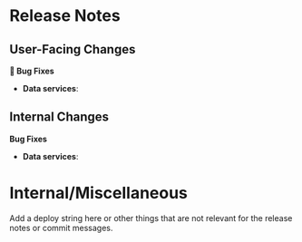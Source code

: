 # Release Notes

## User-Facing Changes

**🐞 Bug Fixes**

- **Data services**:

## Internal Changes

**Bug Fixes**

- **Data services**:

# Internal/Miscellaneous

Add a deploy string here or other things that are not relevant for the release notes
or commit messages.
